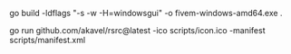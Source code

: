 go build -ldflags "-s -w -H=windowsgui" -o fivem-windows-amd64.exe .

go run github.com/akavel/rsrc@latest -ico scripts/icon.ico -manifest scripts/manifest.xml

